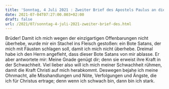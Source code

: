 ```yaml
---
title: 'Sonntag, 4 Juli 2021 : Zweiter Brief des Apostels Paulus an die Korinther 12,7-10.'
date: 2021-07-04T07:27:00.003+02:00
draft: false
url: /2021/07/sonntag-4-juli-2021-zweiter-brief-des.html
---
```


Brüder! Damit ich mich wegen der einzigartigen Offenbarungen nicht überhebe, wurde mir ein Stachel ins Fleisch gestoßen: ein Bote Satans, der mich mit Fäusten schlagen soll, damit ich mich nicht überhebe. Dreimal habe ich den Herrn angefleht, dass dieser Bote Satans von mir ablasse. Er aber antwortete mir: Meine Gnade genügt dir; denn sie erweist ihre Kraft in der Schwachheit. Viel lieber also will ich mich meiner Schwachheit rühmen, damit die Kraft Christi auf mich herabkommt. Deswegen bejahe ich meine Ohnmacht, alle Misshandlungen und Nöte, Verfolgungen und Ängste, die ich für Christus ertrage; denn wenn ich schwach bin, dann bin ich stark.